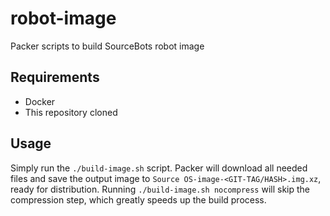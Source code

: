 # robot-image

Packer scripts to build SourceBots robot image

## Requirements

- Docker
- This repository cloned

## Usage

Simply run the `./build-image.sh` script. Packer will download all needed files and save the output image to `Source OS-image-<GIT-TAG/HASH>.img.xz`, ready for distribution. Running `./build-image.sh nocompress` will skip the compression step, which greatly speeds up the build process.

